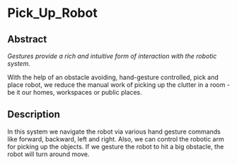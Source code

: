 # Pick_Up_Robot
## Abstract

*Gestures provide a rich and intuitive form of interaction with the robotic system.*

With the help of an obstacle avoiding, hand-gesture controlled, pick and place robot, we reduce the manual work of picking up the clutter in a room - be it our homes, workspaces or public places.

## Description

In this system we navigate the robot via various hand gesture commands like forward, backward, left and right.
Also, we can control the robotic arm for picking up the objects.
If we gesture the robot to hit a big obstacle, the robot will turn around move.
